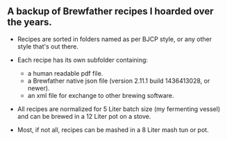 ## A backup of Brewfather recipes I hoarded over the years.

- Recipes are sorted in folders named as per BJCP style, or any other style that's out there.

- Each recipe has its own subfolder containing:
  - a human readable pdf file.
  - a Brewfather native json file (version 2.11.1 build 1436413028, or newer).
  - an xml file for exchange to other brewing software.

- All recipes are normalized for 5 Liter batch size (my fermenting vessel)
  and can be brewed in a 12 Liter pot on a stove.

- Most, if not all, recipes can be mashed in a 8 Liter mash tun or pot.
